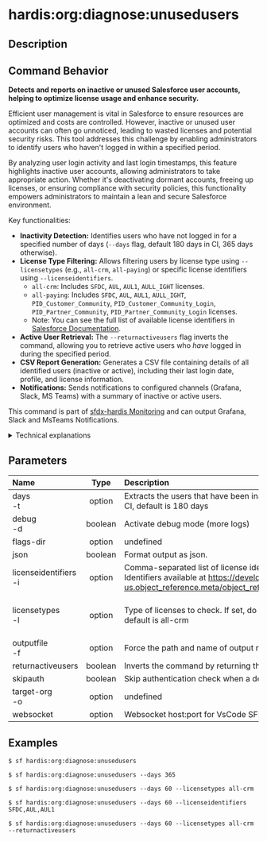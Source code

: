 <!-- This file has been generated with command 'sf hardis:doc:plugin:generate'. Please do not update it manually or it may be overwritten -->
# hardis:org:diagnose:unusedusers

## Description


## Command Behavior

**Detects and reports on inactive or unused Salesforce user accounts, helping to optimize license usage and enhance security.**

Efficient user management is vital in Salesforce to ensure resources are optimized and costs are controlled. However, inactive or unused user accounts can often go unnoticed, leading to wasted licenses and potential security risks. This tool addresses this challenge by enabling administrators to identify users who haven't logged in within a specified period.

By analyzing user login activity and last login timestamps, this feature highlights inactive user accounts, allowing administrators to take appropriate action. Whether it's deactivating dormant accounts, freeing up licenses, or ensuring compliance with security policies, this functionality empowers administrators to maintain a lean and secure Salesforce environment.

Key functionalities:

- **Inactivity Detection:** Identifies users who have not logged in for a specified number of days (`--days` flag, default 180 days in CI, 365 days otherwise).
- **License Type Filtering:** Allows filtering users by license type using `--licensetypes` (e.g., `all-crm`, `all-paying`) or specific license identifiers using `--licenseidentifiers`.
  - `all-crm`: Includes `SFDC`, `AUL`, `AUL1`, `AULL_IGHT` licenses.
  - `all-paying`: Includes `SFDC`, `AUL`, `AUL1`, `AULL_IGHT`, `PID_Customer_Community`, `PID_Customer_Community_Login`, `PID_Partner_Community`, `PID_Partner_Community_Login` licenses.
  - Note: You can see the full list of available license identifiers in [Salesforce Documentation](https://developer.salesforce.com/docs/atlas.en-us.object_reference.meta/sfdx_cli_reference/sforce_api_objects_userlicense.htm).
- **Active User Retrieval:** The `--returnactiveusers` flag inverts the command, allowing you to retrieve active users who *have* logged in during the specified period.
- **CSV Report Generation:** Generates a CSV file containing details of all identified users (inactive or active), including their last login date, profile, and license information.
- **Notifications:** Sends notifications to configured channels (Grafana, Slack, MS Teams) with a summary of inactive or active users.

This command is part of [sfdx-hardis Monitoring](https://sfdx-hardis.cloudity.com/salesforce-monitoring-inactive-users/) and can output Grafana, Slack and MsTeams Notifications.

<details markdown="1">
<summary>Technical explanations</summary>

The command's technical implementation involves:

- **SOQL Query (Bulk API):** It uses `bulkQuery` to efficiently retrieve user records from the Salesforce `User` object. The SOQL query dynamically constructs its WHERE clause based on the `--days`, `--licensetypes`, `--licenseidentifiers`, and `--returnactiveusers` flags.
- **Interactive Prompts:** Uses `prompts` to interactively ask the user for the number of inactive days and license types if not provided via flags.
- **License Mapping:** Internally maps common license type aliases (e.g., `all-crm`) to their corresponding Salesforce `LicenseDefinitionKey` values.
- **Report Generation:** It uses `generateCsvFile` to create the CSV report of users.
- **Notification Integration:** It integrates with the `NotifProvider` to send notifications, including attachments of the generated CSV report and metrics for monitoring dashboards.
- **User Feedback:** Provides a summary of the findings in the console, indicating the number of inactive or active users found.
</details>

## Parameters

|Name|Type|Description|Default|Required|Options|
|:---|:--:|:----------|:-----:|:------:|:-----:|
|days<br/>-t|option|Extracts the users that have been inactive for the amount of days specified. In CI, default is 180 days||||
|debug<br/>-d|boolean|Activate debug mode (more logs)||||
|flags-dir|option|undefined||||
|json|boolean|Format output as json.||||
|licenseidentifiers<br/>-i|option|Comma-separated list of license identifiers, in case licensetypes is not used.. Identifiers available at https://developer.salesforce.com/docs/atlas.en-us.object_reference.meta/object_reference/sforce_api_objects_userlicense.htm||||
|licensetypes<br/>-l|option|Type of licenses to check. If set, do not use licenseidentifiers option. In CI, default is all-crm|||all<br/>all-crm<br/>all-paying|
|outputfile<br/>-f|option|Force the path and name of output report file. Must end with .csv||||
|returnactiveusers|boolean|Inverts the command by returning the active users||||
|skipauth|boolean|Skip authentication check when a default username is required||||
|target-org<br/>-o|option|undefined||||
|websocket|option|Websocket host:port for VsCode SFDX Hardis UI integration||||

## Examples

```shell
$ sf hardis:org:diagnose:unusedusers
```

```shell
$ sf hardis:org:diagnose:unusedusers --days 365
```

```shell
$ sf hardis:org:diagnose:unusedusers --days 60 --licensetypes all-crm
```

```shell
$ sf hardis:org:diagnose:unusedusers --days 60 --licenseidentifiers SFDC,AUL,AUL1
```

```shell
$ sf hardis:org:diagnose:unusedusers --days 60 --licensetypes all-crm --returnactiveusers
```


